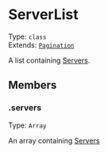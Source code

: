# ServerList

Type: `class`<br>
Extends: [`Pagination`](../misc/pagination.md)

A list containing [Servers](server.md).

## Members

### .servers

Type: `Array`

An array containing [Servers](server.md)
